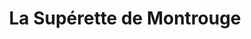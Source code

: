 ---
title: "La Supérette de Montrouge"
url: /montrouge/la-superette-de-montrouge/
shop: Lebensmittel
---